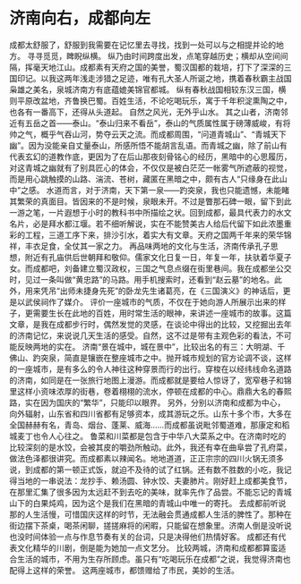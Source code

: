 # 济南向右，成都向左

成都太舒服了，舒服到我需要在记忆里去寻找，找到一处可以与之相提并论的地方。
寻寻觅觅，睥睨纵横。
纵乃由时间跨度出发，点笔穿越历史；横却从空间间隔，挥毫天地江山。成都素有天府之国的美誉，蜀汉国都的栽培，打下了深深的三国印记。以我这两年浅走涉猎之足迹，唯有孔大圣人所诞之地，携着春秋霸主战国枭雄之美名，泉城济南方有底蕴媲美锦官都城。
纵有春秋战国相较东汉三国，横则平原改盆地，齐鲁换巴蜀。百姓生活，不论吃喝玩乐，寓于千年积淀熏陶之中，也各有一番高下，还得从头道起。
自然之风光，无外乎山水。
其之山者，济南邻近有五岳之首——泰山。“泰山归来不看岳”，泰山的气质属性属于磅薄威峻，有将帅之气，概乎气吞山河，势夺云天之流。而成都周围，“问道青城山”、“青城天下幽”。因为没能亲自丈量泰山，所感所悟不能胡言乱语。而青城之幽，除了前山有代表玄幻的道教作底，更因为了在后山那夜刻骨铭心的经历，黑暗中的心思履历，对这青城之幽就有了别具匠心的体会，不仅仅是被白茫茫一帐雾气所遮蔽的视觉，而是用心跳触摸的山路、湍流、苍树，藏匿在黑暗之中，颇有古人“只缘身在此山中”之感。
水道而言，对于济南，天下第一泉——趵突泉，我也只能遗憾，未能睹其繁荣的真面目。皆因来的不是时候，泉眼未开。不过是瞥那石碑一眼，留下到此一游之笔，一片遐想于小时的教科书中所描绘之状。回到成都，最具代表力的水文名片，必是拜水都江堰。若不细听解说，实在不能赞美古人给后代留下如此浓墨重彩的工程，三道工序下来，排沙引水，着实大有文章。天府之国两千年来的荣华锦祥，丰衣足食，全仗其一家之力。
再品味两地的文化与生活，济南传承孔子思想，附近有孔庙供后世朝拜和敬仰。儒家文化日复一日，年复一年，扶驮着华夏子女。而成都吧，刘备建立蜀汉政权，三国之气息点缀在街里巷间。我在成都坐公交时，见过一条叫做“黄忠路”的马路。用手机搜索时，还看到“赵云墓”的地名。此外，用来凭吊“出师未捷身先死”的卧龙先生诸葛亮，在《三国演义》的神话后，更是以武侯祠作了媒介。
评价一座城市的气质，不仅在于她向游人所展示出来的样子，更需要生长在此地的百姓，用时常生活的眼神，来讲述一座城市的故事。这篇文章，是我在成都步行时，偶然发觉的灵感，在谈论中得出的比较，又挖掘出去年的济南记忆，来说说几天生活的感受。自然，这不过是带有主观色彩的看法，不可能反映两地的实在。
济南“景在城中，城在景中”，比较出名的有三：大明湖、千佛山、趵突泉，简直是镶嵌在整座城市之中。抛开城市规划的官方论调不谈，这样的一座城市，是有多么的令人神往这种穿景而行的出行。穿梭在以经纬线命名道路的济南，如同是在一张旅行地图上漫游。而成都就是要给人惊讶了，宽窄巷子和锦里这样小资味浓厚的街巷，卷着栩栩的流水，停顿在成都的中心。鼎鼎大名的春熙路，实在因为国庆的“繁华”，只能印以眼界。
另外，分别以济南和成都为中心，向外辐射，山东省和四川省都有足够资本，成其游玩之乐。山东十多个市，大多在全国赫赫有名，青岛、烟台、蓬莱、威海……而成都虽说毗邻蜀道难，那康定和稻城麦丁也令人心往之。
鲁菜和川菜都是包含于中华八大菜系之中。在济南时吃的比较深刻的是水饺，会被其皮的嚼劲所触动。此外，我还有幸在曲阜尝了孔府菜，做法色泽都很讲究。而成都素以辣闻名。地地道道，正正宗宗的四川火锅无须多说，到成都的第一顿正式饭，就迫不及待的试了红锅。还有数不胜数的小吃，我记得当地的一串说法：龙抄手、赖汤圆、钟水饺、夫妻肺片。刚好赶上成都美食节，在那里汇集了很多因为太远赶不到去吃的美味，就率先作了品尝。不能忘记的青城山下的白果炖鸡，因为这个是我们在黑暗的青城山中唯一的寄托。
去成都前听说那的人生活慢，可惜国庆这样的时节，无法融会贯通成都人生活的脾性了。那种在街边摆下茶桌，喝茶闲聊，搓搓麻将的闲暇，只能留在想象里。济南人倒是没听说也没时间体验一点与作息节奏有关的台词，只是决得他们热情好客。
成都还有代表文化精华的川剧，倒是能为她加一点文艺分。
比较两城，济南和成都都算蛮适合生活的城市，不用为生存所顾虑。虽只有“吃喝玩乐在成都”之说，我觉得济南也配得上这样的荣誉。
这两座城市，都馈赠给了市民，美妙的生活。

